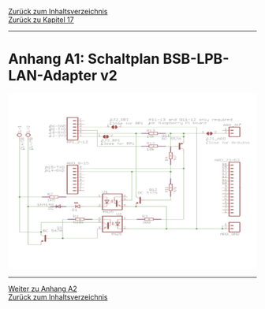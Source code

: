 [Zurück zum Inhaltsverzeichnis](inhaltsverzeichnis.md)  
[Zurück zu Kapitel 17](kap17.md)    
    
---
    

    
# Anhang A1: Schaltplan BSB-LPB-LAN-Adapter v2 #
  
<img src="https://raw.githubusercontent.com/1coderookie/BSB-LPB-LAN/master/docs/pics/schaltplan_bsb_adapter.jpeg">  
 
       
    
---
    

     
[Weiter zu Anhang A2](anhang_a2.md)      
[Zurück zum Inhaltsverzeichnis](inhaltsverzeichnis.md)  

